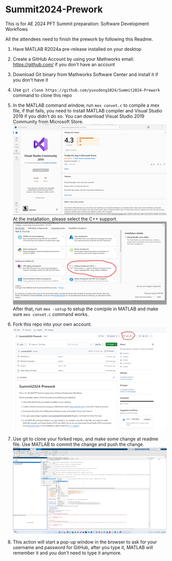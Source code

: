 ﻿# Summit2024-Prework

This is for AE 2024 PFT Summit preparation: Software Development Workflows

All the attendees need to finish the prework by following this Readme.

1. Have MATLAB R2024a pre-release installed on your desktop

2. Create a GitHub Account by using your Mathworks email: https://github.com/ if you don't have an account

3. Download Git binary from Mathworks Software Center and install it if you don't have it

4. Use `git clone https://github.com/yuxudong1024/Summit2024-Prework` command to clone this repo

5. In the MATLAB command window, run `mex convet.c` to compile a mex file, if that fails, you need to install MATLAB compiler and Visual Studio 2019 if you didn't do so. You can download Visual Studio 2019 Community from Microsoft Store. ![store](Windows-store.png) At the installation, please select the C++ support.![vs](visual-studio-2019.png) After that, run `mex -setup` to setup the comipile in MATLAB and make sure `mex convet.c` command works.

6. Fork this repo into your own account. ![fork](fork.png)

7. Use git to clone your forked repo, and make some change at readme file. Use MATLAB to commit the change and push the change. ![push](push.png)

8. This action will start a pop-up window in the browser to ask for your username and password for GitHub, after you type it, MATLAB will remember it and you don't need to type it anymore.